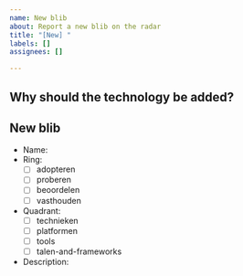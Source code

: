 ```yaml
---
name: New blib
about: Report a new blib on the radar
title: "[New] "
labels: []
assignees: []

---
```


## Why should the technology be added?

## New blib

* Name:
* Ring:
  * [ ] adopteren
  * [ ] proberen
  * [ ] beoordelen
  * [ ] vasthouden
* Quadrant:
  * [ ] technieken
  * [ ] platformen
  * [ ] tools
  * [ ] talen-and-frameworks
* Description:
